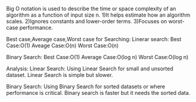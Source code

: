 Big O notation is used to describe the time or space complexity of an algorithm as a function of input size n. 
1)It helps estimate how an algorithm scales. 
2)Ignores constants and lower-order terms. 
3)Focuses on worst-case performance.

Best case,Average case,Worst case for Searching: 
Linerar search:
Best Case:O(1) 
Aveage Case:O(n) 
Worst Case:O(n)

Binary Search:
Best Case:O(1)
Average Case:O(log n)
Worst Case:O(log n)

Analysis: 
Linear Search:
Using Linear Search for small and unsorted dataset.
Linear Search is simple but slower. 

Binary Search: 
Using Binary Search for sorted datasets or where performance is critical.
Binary search is faster but it needs the sorted data.
